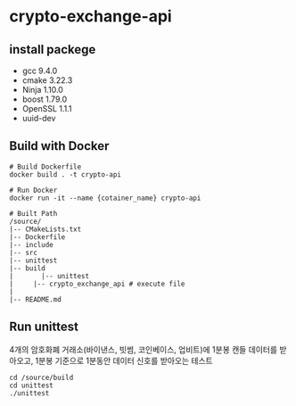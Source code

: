 # crypto-exchange-api



## install packege

- gcc 9.4.0
- cmake 3.22.3
- Ninja 1.10.0
- boost 1.79.0
- OpenSSL 1.1.1
- uuid-dev



## Build with Docker

```shell
# Build Dockerfile
docker build . -t crypto-api

# Run Docker
docker run -it --name {cotainer_name} crypto-api

# Built Path
/source/
|-- CMakeLists.txt
|-- Dockerfile
|-- include
|-- src
|-- unittest
|-- build
|	    |-- unittest            
|     |-- crypto_exchange_api # execute file
|
|-- README.md
```



## Run unittest

4개의 암호화폐 거래소(바이낸스, 빗썸, 코인베이스, 업비트)에 1분봉 캔들 데이터를 받아오고, 1분봉 기준으로 1분동안 데이터 신호를 받아오는 테스트

```	shell
cd /source/build
cd unittest
./unittest
```





